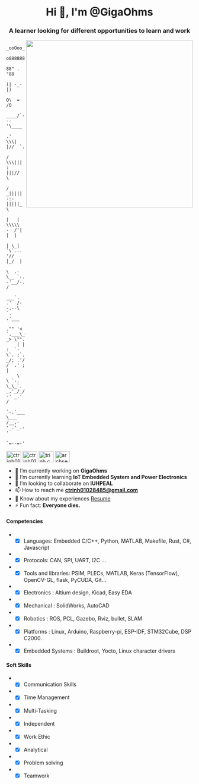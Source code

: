 <h1 align="center">Hi 👋, I'm @GigaOhms</h1>
<h3 align="center">A learner looking for different opportunities to learn and work</h3>
<img align="right" width="450" src="https://media.giphy.com/media/Mmh3uG0srGGqFm5Vmw/giphy.gif">

                      _ooOoo_
                     o8888888o
                     88" . "88
                     (| -_- |)
                     O\  =  /O
                  ____/`---'\____
                .'  \\\|     |//  `.
               /  \\\|||  :  |||//  \
              /  _||||| -:- |||||_   \ 
              |   | \\\\\  -  /'| |  |
              | \_|  `\`---'//  |_/  |
              \  .-\__ `-. -'__/-.  /
            ___`. .'  /--.--\  `. .'___
         ."" '<  `.___\_<|>_/___.' _> \"".
        | | :  `- \`. ;`. _/; .'/ /  .' ; |
        \  \ `-.   \_\_`. _.'_/_/  -' _.' /
         `-.`___`-.__\ \___  /__.-'_.'_.-'
                        `=--=-'

<p align="left">
<a href="https://twitter.com/ctrinh01028485" target="blank"><img align="center" src="https://raw.githubusercontent.com/rahuldkjain/github-profile-readme-generator/master/src/images/icons/Social/twitter.svg" alt="ctrinh01028485" height="30" width="40" /></a>
<a href="https://linkedin.com/in/ctrinh01028485" target="blank"><img align="center" src="https://raw.githubusercontent.com/rahuldkjain/github-profile-readme-generator/master/src/images/icons/Social/linked-in-alt.svg" alt="ctrinh01028485" height="30" width="40" /></a>
<a href="https://fb.com/trinh.cong.24042001" target="blank"><img align="center" src="https://raw.githubusercontent.com/rahuldkjain/github-profile-readme-generator/master/src/images/icons/Social/facebook.svg" alt="trinh.cong.24042001" height="30" width="40" /></a>
<a href="https://www.youtube.com/c/archserena" target="blank"><img align="center" src="https://raw.githubusercontent.com/rahuldkjain/github-profile-readme-generator/master/src/images/icons/Social/youtube.svg" alt="archserena" height="30" width="40" /></a>
</p>

- 🔭 I’m currently working on **GigaOhms**
- 🌱 I’m currently learning **IoT Embedded System and Power Electronics**
- 👯 I’m looking to collaborate on **IUHPEAL**
- 📫 How to reach me **ctrinh01028485@gmail.com**
- 📄 Know about my experiences [Resume](https://drive.google.com/file/d/1CxuKdcWWRH3rsfhVETW3SINI2zKPf-sF/view)
- ⚡ Fun fact: **Everyone dies.**

#### Competencies
- - [x] Languages: Embedded C/C++, Python, MATLAB, Makefile, Rust, C#, Javascript
- - [x] Protocols: CAN, SPI, UART, I2C ... 
- - [x] Tools and libraries: PSIM, PLECs, MATLAB, Keras (TensorFlow), OpenCV-GL, flask, PyCUDA, Git...
- - [x] Electronics : Altium design, Kicad, Easy EDA
- - [x] Mechanical : SolidWorks, AutoCAD
- - [x] Robotics : ROS, PCL, Gazebo, Rviz, bullet, SLAM
- - [x] Platforms : Linux, Arduino, Raspberry-pi, ESP-IDF, STM32Cube, DSP C2000.
- - [x] Embedded Systems : Buildroot, Yocto, Linux character drivers

#### Soft Skills
- - [x] Communication Skills
- - [x] Time Management
- - [x] Multi-Tasking
- - [x] Independent
- - [x] Work Ethic
- - [x] Analytical
- - [x] Problem solving
- - [x] Teamwork
